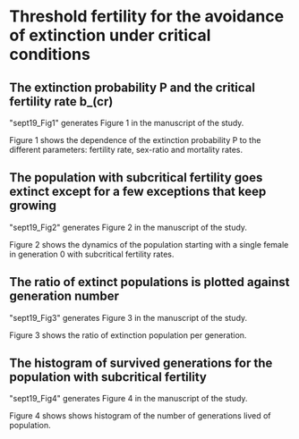 # Threshold fertility for the avoidance of extinction under critical conditions

## The extinction probability P and the critical fertility rate b_(cr)

"sept19_Fig1" generates Figure 1 in the manuscript of the study. 

Figure 1 shows the dependence of the extinction probability P to the different parameters: fertility rate, sex-ratio and mortality rates.


## The population with subcritical fertility goes extinct except for a few exceptions that keep growing

"sept19_Fig2" generates Figure 2 in the manuscript of the study.

Figure 2 shows the dynamics of the population starting with a single female in generation 0 with subcritical fertility rates.

## The ratio of extinct populations is plotted against generation number

"sept19_Fig3" generates Figure 3 in the manuscript of the study.

Figure 3 shows the ratio of extinction population per generation.

## The histogram of survived generations for the population with subcritical fertility

"sept19_Fig4" generates Figure 4 in the manuscript of the study.

Figure 4 shows shows histogram of the number of generations lived of population.
